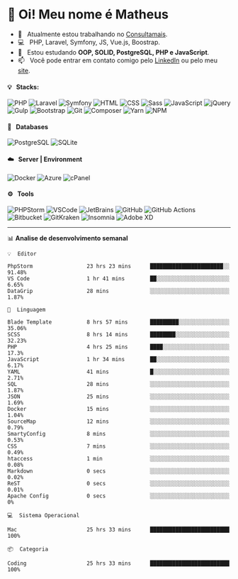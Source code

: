 # 👋 Oi! Meu nome é Matheus

- 🔭 &nbsp; Atualmente estou trabalhando no [Consultamais](https://consultamais.com.br/).
- 💻 &nbsp; PHP, Laravel, Symfony, JS, Vue.js, Boostrap.
- 🌱 &nbsp; Estou estudando **OOP, SOLID, PostgreSQL, PHP e JavaScript**.
- 📫 &nbsp; Você pode entrar em contato comigo pelo [LinkedIn](https://www.linkedin.com/in/matheuscamargoxavier/) ou pelo meu [site](https://matheuscamargo.co).

#### 💡 &nbsp; Stacks:
![PHP](https://img.shields.io/badge/-PHP-777BB4?&logo=php&logoColor=FFFFFF)
![Laravel](https://img.shields.io/badge/-Laravel-FF2D20?&logo=laravel&logoColor=FFFFFF)
![Symfony](https://img.shields.io/badge/-Symfony-000000?&logo=symfony&logoColor=FFFFFF)
![HTML](https://img.shields.io/badge/-HTML-E34F26?&logo=html5&logoColor=FFFFFF)
![CSS](https://img.shields.io/badge/-CSS-1572B6?&logo=css3&logoColor=FFFFFF)
![Sass](https://img.shields.io/badge/-Sass-CC6699?&logo=sass&logoColor=FFFFFF)
![JavaScript](https://img.shields.io/badge/-JavaScript-F7DF1E?&logo=javascript&logoColor=FFFFFF)
![jQuery](https://img.shields.io/badge/-jQuery-0769AD?&logo=jquery&logoColor=FFFFFF)
![Gulp](https://img.shields.io/badge/-Gulp-CF4647?&logo=gulp&logoColor=FFFFFF)
![Bootstrap](https://img.shields.io/badge/-Bootstrap-7952B3?&logo=bootstrap&logoColor=FFFFFF)
![Git](https://img.shields.io/badge/-Git-F05032?&logo=git&logoColor=FFFFFF)
![Composer](https://img.shields.io/badge/-Composer-885630?&logo=composer&logoColor=FFFFFF)
![Yarn](https://img.shields.io/badge/-Yarn-2C8EBB?&logo=yarn&logoColor=FFFFFF)
![NPM](https://img.shields.io/badge/-npm-CB3837?&logo=npm&logoColor=FFFFFF)

#### 💾 &nbsp; Databases
![PostgreSQL](https://img.shields.io/badge/-PostgreSQL-336791?&logo=PostgreSQL&logoColor=FFFFFF)
![SQLite](https://img.shields.io/badge/-SQLite-003B57?&logo=SQLite&logoColor=FFFFFF)

#### ☁️ &nbsp; Server | Environment
![Docker](https://img.shields.io/badge/-Docker-2496ED?&logo=docker&logoColor=FFFFFF)
![Azure](https://img.shields.io/badge/-Azure-0089D6?&logo=microsoft%20azure&logoColor=FFFFFF)
![cPanel](https://img.shields.io/badge/-cPanel-FF6C2C?&logo=cpanel&logoColor=FFFFFF)

#### ⚙️ &nbsp; Tools
![PHPStorm](https://img.shields.io/badge/-PHPStorm-000000?&logo=PHPStorm&logoColor=FFFFFF)
![VSCode](https://img.shields.io/badge/-VSCode-007ACC?&logo=Visual%20Studio%20Code&logoColor=FFFFFF) 
![JetBrains](https://img.shields.io/badge/-JetBrains-000000?&logo=jetbrains&logoColor=FFFFFF) 
![GitHub](https://img.shields.io/badge/-GitHub-181717?&logo=github&logoColor=FFFFFF) 
![GitHub Actions](https://img.shields.io/badge/-GitHub%20Actions-181717?&logo=GitHub%20Actions&logoColor=FFFFFF) 
![Bitbucket](https://img.shields.io/badge/-Bitbucket-0052CC?&logo=bitbucket&logoColor=FFFFFF)
![GitKraken](https://img.shields.io/badge/-GitKraken-179287?&logo=GitKraken&logoColor=FFFFFF)
![Insomnia](https://img.shields.io/badge/-Insomnia-5849BE?&logo=Insomnia&logoColor=FFFFFF)
![Adobe XD](https://img.shields.io/badge/-Adobe%20XD-FF61F6?&logo=adobe%20xd&logoColor=FFFFFF) 
_______

📊  **Analise de desenvolvimento semanal**
```text
💡  Editor

PhpStorm                 23 hrs 23 mins      ███████████████████████░░     91.48%
VS Code                  1 hr 41 mins        ██░░░░░░░░░░░░░░░░░░░░░░░      6.65%
DataGrip                 28 mins             ░░░░░░░░░░░░░░░░░░░░░░░░░      1.87%
```
```text
💬  Linguagem

Blade Template           8 hrs 57 mins       █████████░░░░░░░░░░░░░░░░     35.06%
SCSS                     8 hrs 14 mins       ████████░░░░░░░░░░░░░░░░░     32.23%
PHP                      4 hrs 25 mins       ████░░░░░░░░░░░░░░░░░░░░░      17.3%
JavaScript               1 hr 34 mins        ██░░░░░░░░░░░░░░░░░░░░░░░      6.17%
YAML                     41 mins             █░░░░░░░░░░░░░░░░░░░░░░░░      2.71%
SQL                      28 mins             ░░░░░░░░░░░░░░░░░░░░░░░░░      1.87%
JSON                     25 mins             ░░░░░░░░░░░░░░░░░░░░░░░░░      1.69%
Docker                   15 mins             ░░░░░░░░░░░░░░░░░░░░░░░░░      1.04%
SourceMap                12 mins             ░░░░░░░░░░░░░░░░░░░░░░░░░      0.79%
SmartyConfig             8 mins              ░░░░░░░░░░░░░░░░░░░░░░░░░      0.53%
CSS                      7 mins              ░░░░░░░░░░░░░░░░░░░░░░░░░      0.49%
htaccess                 1 min               ░░░░░░░░░░░░░░░░░░░░░░░░░      0.08%
Markdown                 0 secs              ░░░░░░░░░░░░░░░░░░░░░░░░░      0.02%
ReST                     0 secs              ░░░░░░░░░░░░░░░░░░░░░░░░░      0.01%
Apache Config            0 secs              ░░░░░░░░░░░░░░░░░░░░░░░░░         0%
```
```text
💻  Sistema Operacional

Mac                      25 hrs 33 mins      █████████████████████████       100%
```
```text
📦  Categoria

Coding                   25 hrs 33 mins      █████████████████████████       100%
```
